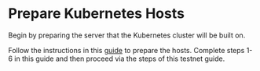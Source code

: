 # Prepare Kubernetes Hosts

Begin by preparing the server that the Kubernetes cluster will be built on.

Follow the instructions in this [guide](../../../providers/build-a-cloud-provider/kubernetes-cluster-for-akash-providers/) to prepare the hosts.  Complete steps 1-6 in this guide and then proceed via the steps of this testnet guide.
